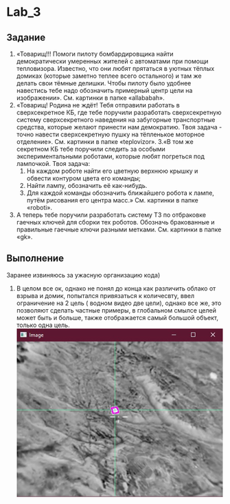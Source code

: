 # Lab_3
## Задание
1. «Товарищ!!! Помоги пилоту бомбардировщика найти демократически умеренных жителей с автоматами при помощи тепловизора. Известно, что они любят прятаться в уютных тёплых домиках (которые заметно теплее всего остального) и там же делать свои тёмные делишки. Чтобы пилоту было удобнее навестись тебе надо обозначить примерный центр цели на изображении». См. картинки в папке «allababah».
2. «Товарищ! Родина не ждёт! Тебя отправили работать в сверхсекретное КБ, где тебе поручили разработать сверхсекретную систему сверхсекретного наведения на забугорные транспортные средства, которые желают принести нам демократию. Твоя задача - точно навести сверхсекретную пушку на тёпленькое моторное отделение». См. картинки в папке «teplovizor».
3.«В том же секретном КБ тебе поручили следить за особыми экспериментальными роботами, которые любят погреться под лампочкой. Твоя задача: 
   1)	На каждом роботе найти его цветную верхнюю крышку и обвести контуром цвета его команды;
   2)	Найти лампу, обозначить её как-нибудь.
   3)	Для каждой команды обозначить ближайшего робота к лампе, путём рисования его центра масс.»
См. картинки в папке «roboti».
4. А теперь тебе поручили разработать систему ТЗ по отбраковке гаечных ключей для сборки тех роботов. Обозначь бракованные и правильные гаечные ключи разными метками.  См. картинки в папке «gk».
## Выполнение 
Заранее извиняюсь за ужасную организацию кода) 
1. В целом все ок, однако не понял до конца как различить облако от взрыва и домик, попытался привязаться к количесвту, ввел ограничение на 2 цель ( водном видео две цели), однако все же, это позволяют сделать частные примеры, в глобальном смылсе целей может быть и больше, также отображается самый большой объект, только одна цель.
![1](lab_3/img_report/part_1.jpg "1")
